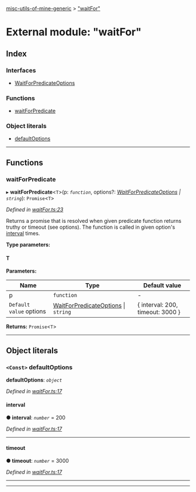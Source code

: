 [misc-utils-of-mine-generic](../README.md) > ["waitFor"](../modules/_waitfor_.md)

# External module: "waitFor"

## Index

### Interfaces

* [WaitForPredicateOptions](../interfaces/_waitfor_.waitforpredicateoptions.md)

### Functions

* [waitForPredicate](_waitfor_.md#waitforpredicate)

### Object literals

* [defaultOptions](_waitfor_.md#defaultoptions)

---

## Functions

<a id="waitforpredicate"></a>

###  waitForPredicate

▸ **waitForPredicate**<`T`>(p: *`function`*, options?: *[WaitForPredicateOptions](../interfaces/_waitfor_.waitforpredicateoptions.md) \| `string`*): `Promise`<`T`>

*Defined in [waitFor.ts:23](https://github.com/cancerberoSgx/misc-utils-of-mine/blob/06942b5/misc-utils-of-mine-generic/src/waitFor.ts#L23)*

Returns a promise that is resolved when given predicate function returns truthy or timeout (see options). The function is called in given option's [interval](../interfaces/_waitfor_.waitforpredicateoptions.md#interval) times.

**Type parameters:**

#### T 
**Parameters:**

| Name | Type | Default value |
| ------ | ------ | ------ |
| p | `function` | - |
| `Default value` options | [WaitForPredicateOptions](../interfaces/_waitfor_.waitforpredicateoptions.md) \| `string` |  { interval: 200, timeout: 3000 } |

**Returns:** `Promise`<`T`>

___

## Object literals

<a id="defaultoptions"></a>

### `<Const>` defaultOptions

**defaultOptions**: *`object`*

*Defined in [waitFor.ts:17](https://github.com/cancerberoSgx/misc-utils-of-mine/blob/06942b5/misc-utils-of-mine-generic/src/waitFor.ts#L17)*

<a id="defaultoptions.interval"></a>

####  interval

**● interval**: *`number`* = 200

*Defined in [waitFor.ts:17](https://github.com/cancerberoSgx/misc-utils-of-mine/blob/06942b5/misc-utils-of-mine-generic/src/waitFor.ts#L17)*

___
<a id="defaultoptions.timeout"></a>

####  timeout

**● timeout**: *`number`* = 3000

*Defined in [waitFor.ts:17](https://github.com/cancerberoSgx/misc-utils-of-mine/blob/06942b5/misc-utils-of-mine-generic/src/waitFor.ts#L17)*

___

___


